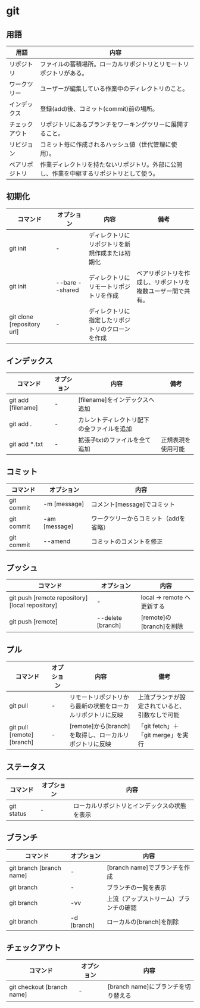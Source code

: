 # git

## 用語

|      用語      |                                           内容                                           |
| -------------- | ---------------------------------------------------------------------------------------- |
| リポジトリ     | ファイルの蓄積場所。ローカルリポジトリとリモートリポジトリがある。                       |
| ワークツリー   | ユーザーが編集している作業中のディレクトリのこと。                                       |
| インデックス   | 登録(add)後、コミット(commit)前の場所。                                                  |
| チェックアウト | リポジトリにあるブランチをワーキングツリーに展開すること。                               |
| リビジョン     | コミット毎に作成されるハッシュ値（世代管理に使用）。                                     |
| ベアリポジトリ | 作業ディレクトリを持たないリポジトリ。外部に公開し、作業を中継するリポジトリとして使う。 |

## 初期化

|          コマンド          |   オプション    |                       内容                       |                            備考                            |
| -------------------------- | --------------- | ------------------------------------------------ | ---------------------------------------------------------- |
| git init                   | -               | ディレクトリにリポジトリを新規作成または初期化   |                                                            |
| git init                   | --bare --shared | ディレクトリにリモートリポジトリを作成           | ベアリポジトリを作成し、リポジトリを複数ユーザー間で共有。 |
| git clone [repository url] | -               | ディレクトリに指定したリポジトリのクローンを作成 |                                                            |

## インデックス

|      コマンド      | オプション |                    内容                    |        備考        |
| ------------------ | ---------- | ------------------------------------------ | ------------------ |
| git add [filename] | -          | [filename]をインデックスへ追加             |                    |
| git add .          | -          | カレントディレクトリ配下の全ファイルを追加 |                    |
| git add *.txt      | -          | 拡張子txtのファイルを全て追加              | 正規表現を使用可能 |

## コミット

|  コマンド  |  オプション   |                 内容                  |
| ---------- | ------------- | ------------------------------------- |
| git commit | -m [message]  | コメント[message]でコミット           |
| git commit | -am [message] | ワークツリーからコミット（addを省略） |
| git commit | --amend       | コミットのコメントを修正              |

## プッシュ

|                    コマンド                     |    オプション     |            内容            |
| ----------------------------------------------- | ----------------- | -------------------------- |
| git push [remote repository] [local repository] | -                 | local -> remote へ更新する |
| git push [remote]                               | --delete [branch] | [remote]の[branch]を削除   |

## プル

|          コマンド          | オプション |                            内容                            |                      備考                      |
| -------------------------- | ---------- | ---------------------------------------------------------- | ---------------------------------------------- |
| git pull                   | -          | リモートリポジトリから最新の状態をローカルリポジトリに反映 | 上流ブランチが設定されていると、引数なしで可能 |
| git pull [remote] [branch] | -          | [remote]から[branch]を取得し、ローカルリポジトリに反映     | 「git fetch」＋「git merge」を実行             |

## ステータス

|  コマンド  | オプション |                     内容                     |
| ---------- | ---------- | -------------------------------------------- |
| git status | -          | ローカルリポジトリとインデックスの状態を表示 |

## ブランチ

|         コマンド         |    オプション     |                  内容                  |
| ------------------------ | ----------------- | -------------------------------------- |
| git branch [branch name] | -                 | [branch name]でブランチを作成          |
| git branch               | -                 | ブランチの一覧を表示                   |
| git branch               | -vv               | 上流（アップストリーム）ブランチの確認 |
| git branch               | -d [branch]       | ローカルの[branch]を削除               |

## チェックアウト

|          コマンド           | オプション |                内容                 |
| --------------------------- | ---------- | ----------------------------------- |
| git checkout [branch name]  | -          | [branch name]にブランチを切り替える |